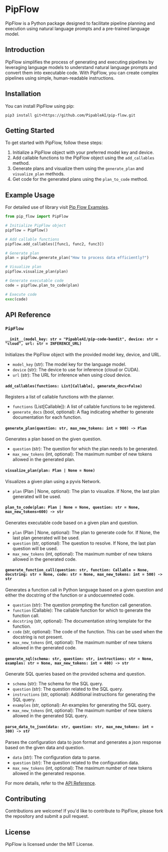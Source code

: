 # PipFlow

PipFlow is a Python package designed to facilitate pipeline planning and execution using natural language prompts and a pre-trained language model.

## Introduction

PipFlow simplifies the process of generating and executing pipelines by leveraging language models to understand natural language prompts and convert them into executable code. With PipFlow, you can create complex pipelines using simple, human-readable instructions.

## Installation

You can install PipFlow using pip:

```
pip3 install git+https://github.com/PipableAI/pip-flow.git
```

## Getting Started

To get started with PipFlow, follow these steps:

1. Initialize a PipFlow object with your preferred model key and device.
2. Add callable functions to the PipFlow object using the `add_callables` method.
3. Generate plans and visualize them using the `generate_plan` and `visualize_plan` methods.
4. Get code for the generated plans using the `plan_to_code` method.

## Example Usage

For detailed use of library visit [Pip Flow Examples](https://colab.research.google.com/drive/10av3SxFf0Psx_IkmZbcUhiVznStV5pVS?usp=sharing).

```python
from pip_flow import PipFlow

# Initialize PipFlow object
pipflow = PipFlow()

# Add callable functions
pipflow.add_callables([func1, func2, func3])

# Generate plan
plan = pipflow.generate_plan("How to process data efficiently?")

# Visualize plan
pipflow.visualize_plan(plan)

# Generate executable code
code = pipflow.plan_to_code(plan)

# Execute code
exec(code)
```

## API Reference

### `PipFlow`

#### `__init__(model_key: str = "PipableAI/pip-code-bandit", device: str = "cloud", url: str = INFERENCE_URL)`

Initializes the PipFlow object with the provided model key, device, and URL.

- `model_key` (str): The model key for the language model.
- `device` (str): The device to use for inference (cloud or CUDA).
- `url` (str): The URL for inference when using cloud device.

#### `add_callables(functions: List[Callable], generate_docs=False)`

Registers a list of callable functions with the planner.

- `functions` (List[Callable]): A list of callable functions to be registered.
- `generate_docs` (bool, optional): A flag indicating whether to generate documentation for each function.

#### `generate_plan(question: str, max_new_tokens: int = 900) -> Plan`

Generates a plan based on the given question.

- `question` (str): The question for which the plan needs to be generated.
- `max_new_tokens` (int, optional): The maximum number of new tokens allowed in the generated plan.

#### `visualize_plan(plan: Plan | None = None)`

Visualizes a given plan using a pyvis Network.

- `plan` (Plan | None, optional): The plan to visualize. If None, the last plan generated will be used.

#### `plan_to_code(plan: Plan | None = None, question: str = None, max_new_tokens=600) -> str`

Generates executable code based on a given plan and question.

- `plan` (Plan | None, optional): The plan to generate code for. If None, the last plan generated will be used.
- `question` (str, optional): The question to resolve. If None, the last plan question will be used.
- `max_new_tokens` (int, optional): The maximum number of new tokens allowed in the generated code.

#### `generate_function_call(question: str, function: Callable = None, docstring: str = None, code: str = None, max_new_tokens: int = 500) -> str`

Generates a function call in Python language based on a given question and either the docstring of the function or a undocuemneted code.

- `question` (str): The question prompting the function call generation.
- `function` (Callable): The callable function for which to generate the function call.
- `docstring` (str, optional): The documentation string template for the function.
- `code` (str, optional): The code of the function. This can be used when the docstring is not present.
- `max_new_tokens` (int, optional): The maximum number of new tokens allowed in the generated code.

#### `generate_sql(schema: str, question: str, instructions: str = None, examples: str = None, max_new_tokens: int = 400) -> str`

Generate SQL queries based on the provided schema and question.

- `schema` (str): The schema for the SQL query.
- `question` (str): The question related to the SQL query.
- `instructions` (str, optional): Additional instructions for generating the SQL query.
- `examples` (str, optional): An examples for generating the SQL query.
- `max_new_tokens` (int, optional): The maximum number of new tokens allowed in the generated SQL query.

#### `parse_data_to_json(data: str, question: str, max_new_tokens: int = 300) -> str`

Parses the configuration data to json format and generates a json response based on the given data and question.

- `data` (str): The configuration data to parse.
- `question` (str): The question related to the configuration data.
- `max_new_tokens` (int, optional): The maximum number of new tokens allowed in the generated response.

For more details, refer to the [API Reference](#api-reference).

## Contributing

Contributions are welcome! If you'd like to contribute to PipFlow, please fork the repository and submit a pull request.

## License

PipFlow is licensed under the MIT License.